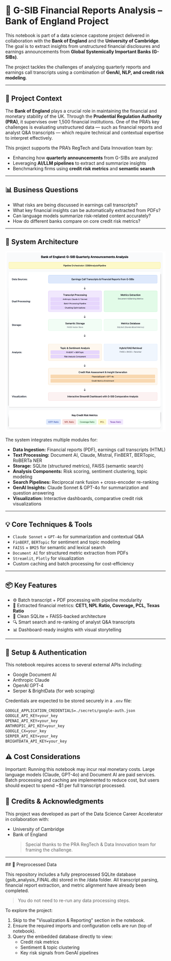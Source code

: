 # 🏦 G-SIB Financial Reports Analysis – Bank of England Project

This notebook is part of a data science capstone project delivered in collaboration with the **Bank of England** and the **University of Cambridge**. The goal is to extract insights from unstructured financial disclosures and earnings announcements from **Global Systemically Important Banks (G-SIBs)**.

The project tackles the challenges of analyzing quarterly reports and earnings call transcripts using a combination of **GenAI, NLP, and credit risk modeling**.

---

## 🧭 Project Context

The **Bank of England** plays a crucial role in maintaining the financial and monetary stability of the UK. Through the **Prudential Regulation Authority (PRA)**, it supervises over 1,500 financial institutions. One of the PRA’s key challenges is evaluating unstructured data — such as financial reports and analyst Q&A transcripts — which require technical and contextual expertise to interpret effectively.

This project supports the PRA’s RegTech and Data Innovation team by:

- Enhancing how **quarterly announcements** from G-SIBs are analyzed
- Leveraging **AI/LLM pipelines** to extract and summarize insights
- Benchmarking firms using **credit risk metrics** and **semantic search**

---

## 📊 Business Questions

- What risks are being discussed in earnings call transcripts?
- What key financial insights can be automatically extracted from PDFs?
- Can language models summarize risk-related content accurately?
- How do different banks compare on core credit risk metrics?

---

## 🧱 System Architecture

![System Architecture](./System%20Architecture.png)

The system integrates multiple modules for:

- **Data Ingestion:** Financial reports (PDF), earnings call transcripts (HTML)
- **Text Processing:** Document AI, Claude, Mistral, FinBERT, BERTopic, RoBERTa NER
- **Storage:** SQLite (structured metrics), FAISS (semantic search)
- **Analysis Components:** Risk scoring, sentiment clustering, topic modeling
- **Search Pipelines:** Reciprocal rank fusion + cross-encoder re-ranking
- **GenAI Insights:** Claude Sonnet & GPT-4o for summarization and question answering
- **Visualization:** Interactive dashboards, comparative credit risk visualizations

---

## 💡 Core Techniques & Tools

- `Claude Sonnet` + `GPT-4o` for summarization and contextual Q&A
- `FinBERT`, `BERTopic` for sentiment and topic modeling
- `FAISS` + `BM25` for semantic and lexical search
- `Document AI` for structured metric extraction from PDFs
- `Streamlit`, `Plotly` for visualization
- Custom caching and batch processing for cost-efficiency

---

## 📦 Key Features

- ⚙️ Batch transcript + PDF processing with pipeline modularity
- 🧾 Extracted financial metrics: **CET1, NPL Ratio, Coverage, PCL, Texas Ratio**
- 📁 Clean SQLite + FAISS-backed architecture
- 🔍 Smart search and re-ranking of analyst Q&A transcripts
- 📊 Dashboard-ready insights with visual storytelling

---

## 🔐 Setup & Authentication

This notebook requires access to several external APIs including:

- Google Document AI
- Anthropic Claude
- OpenAI GPT-4
- Serper & BrightData (for web scraping)

Credentials are expected to be stored securely in a `.env` file:

```env
GOOGLE_APPLICATION_CREDENTIALS=./secrets/google-auth.json
GOOGLE_API_KEY=your_key
OPENAI_API_KEY=your_key
ANTHROPIC_API_KEY=your_key
GOOGLE_CX=your_key
SERPER_API_KEY=your_key
BRIGHTDATA_API_KEY=your_key
```

## ⚠️ Cost Considerations

Important: Running this notebook may incur real monetary costs.
Large language models (Claude, GPT-4o) and Document AI are paid services. Batch processing and caching are implemented to reduce cost, but users should expect to spend ~$1 per full transcript processed.

## 📎 Credits & Acknowledgments

This project was developed as part of the Data Science Career Accelerator in collaboration with:

- University of Cambridge
- Bank of England
    > Special thanks to the PRA RegTech & Data Innovation team for framing the challenge.

---
## 📂 Preprocessed Data

This repository includes a fully preprocessed SQLite database (gsib_analysis_FINAL.db) stored in the /data folder. All transcript parsing, financial report extraction, and metric alignment have already been completed.
> You do not need to re-run any data processing steps.

To explore the project:

1. Skip to the "Visualization & Reporting" section in the notebook.
2. Ensure the required imports and configuration cells are run (top of notebook).
3. Query the embedded database directly to view:
    - Credit risk metrics
    - Sentiment & topic clustering
    - Key risk signals from GenAI pipelines
